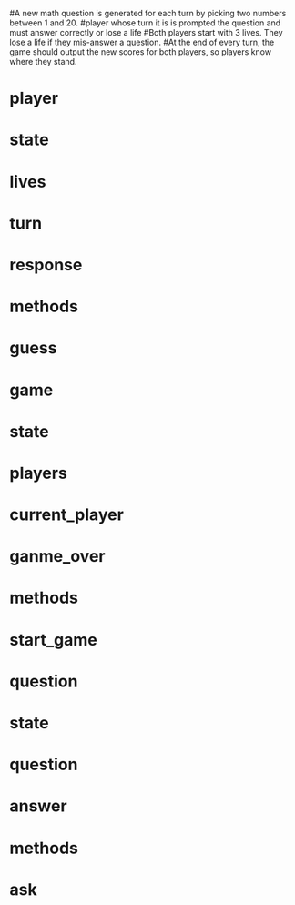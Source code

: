 #A new math question is generated for each turn by picking two numbers between 1 and 20.
#player whose turn it is is prompted the question and must answer correctly or lose a life
#Both players start with 3 lives. They lose a life if they mis-answer a question. 
#At the end of every turn, the game should output the new scores for both players, so players know where they stand.


# player
#   state
#     lives
#     turn
#     response
#   methods
#     guess

# game
#   state
#     players
#     current_player
#     ganme_over
#   methods
#     start_game

# question
#   state
#     question
#     answer
#   methods
#     ask
